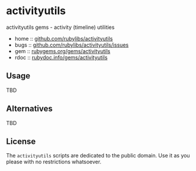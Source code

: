 # activityutils

activityutils gems - activity (timeline) utilities

* home  :: [github.com/rubylibs/activityutils](https://github.com/rubylibs/activityutils)
* bugs  :: [github.com/rubylibs/activityutils/issues](https://github.com/rubylibs/activityutils/issues)
* gem   :: [rubygems.org/gems/activityutils](https://rubygems.org/gems/activityutils)
* rdoc  :: [rubydoc.info/gems/activityutils](http://rubydoc.info/gems/activityutils)

## Usage

TBD

## Alternatives

TBD

## License

The `activityutils` scripts are dedicated to the public domain.
Use it as you please with no restrictions whatsoever.

